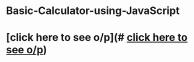 # Basic-Calculator-using-JavaScript
# [click here to see o/p](# [click here to see o/p](https://vikrant019.github.io/ULOAX-Taxi-booking-using-html-css-/))

